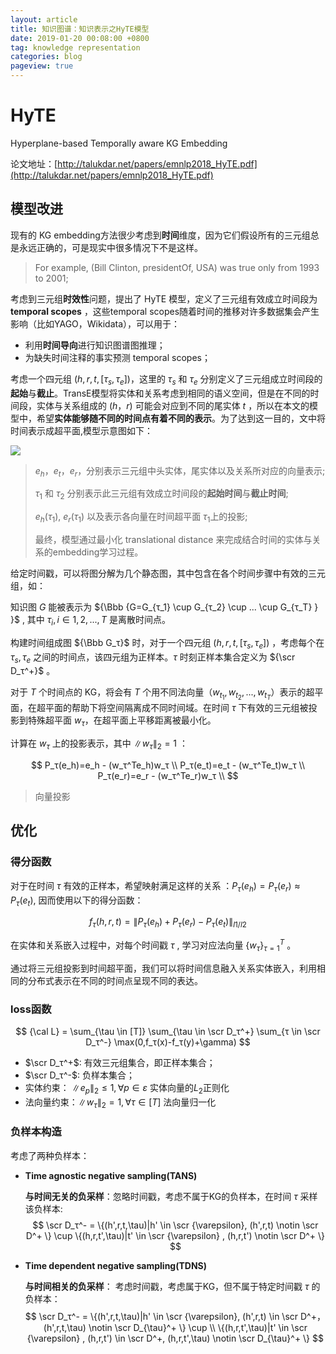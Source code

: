 ```yaml
---
layout: article
title: 知识图谱：知识表示之HyTE模型
date: 2019-01-20 00:08:00 +0800
tag: knowledge representation
categories: blog
pageview: true
---
```




# HyTE

Hyperplane-based Temporally aware KG Embedding

论文地址：[http://talukdar.net/papers/emnlp2018_HyTE.pdf](http://talukdar.net/papers/emnlp2018_HyTE.pdf)



## 模型改进

现有的 KG embedding方法很少考虑到**时间**维度，因为它们假设所有的三元组总是永远正确的，可是现实中很多情况下不是这样。

>  For example, (Bill Clinton, presidentOf, USA) was true only from 1993 to 2001;

考虑到三元组**时效性**问题，提出了 HyTE 模型，定义了三元组有效成立时间段为 **temporal scopes** ，这些temporal scopes随着时间的推移对许多数据集会产生影响（比如YAGO，Wikidata），可以用于：

- 利用**时间导向**进行知识图谱图推理；
- 为缺失时间注释的事实预测 temporal scopes； 



考虑一个四元组 $(h,r,t,[τ_s, τ_e])$，这里的 $τ_s$ 和 $τ_e$ 分别定义了三元组成立时间段的**起始**与**截止**。TransE模型将实体和关系考虑到相同的语义空间，但是在不同的时间段，实体与关系组成的 $(h，r)$ 可能会对应到不同的尾实体  $t$ ，所以在本文的模型中，希望**实体能够随不同的时间点有着不同的表示**。为了达到这一目的，文中将时间表示成超平面,模型示意图如下：

![](http://ww1.sinaimg.cn/large/005NduT8ly1g35i5vr9vwj30ng0hb0xa.jpg)

> $e_h，e_t，e_r$，分别表示三元组中头实体，尾实体以及关系所对应的向量表示;
>
> $τ_1$ 和 $τ_2$ 分别表示此三元组有效成立时间段的**起始时间**与**截止时间**;
>
> $e_h(τ_1)$, $e_r(τ_1)$ 以及表示各向量在时间超平面 $τ_1$上的投影;
>
> 最终，模型通过最小化 translational distance 来完成结合时间的实体与关系的embedding学习过程。



给定时间戳，可以将图分解为几个静态图，其中包含在各个时间步骤中有效的三元组，如：

知识图 $G$ 能被表示为 ${\Bbb {G=G_{τ_1} \cup G_{τ_2} \cup ... \cup  G_{τ_T} } }$ , 其中 $τ_i, i \in 1,2,...,T$ 是离散时间点。

构建时间组成图 ${\Bbb G_τ}$ 时，对于一个四元组 $(h,r,t,[τ_s,τ_e])$ ，考虑每个在 $τ_s , τ_e$ 之间的时间点，该四元组为正样本。$τ$ 时刻正样本集合定义为 ${\scr D_τ^+}$ 。

对于 $T$ 个时间点的 KG，将会有 $T$ 个用不同法向量（$w_{t_1}, w_{t_2}, ..., w_{t_T}$）表示的超平面，在超平面的帮助下将空间隔离成不同时间域。在时间 $τ$ 下有效的三元组被投影到特殊超平面 $w_τ$，在超平面上平移距离被最小化。

计算在 $w_τ$ 上的投影表示，其中 $\|w_τ\|_2=1$ ：

$$
P_τ(e_h)=e_h - (w_τ^Te_h)w_τ  \\
P_τ(e_t)=e_t - (w_τ^Te_t)w_τ  \\
P_τ(e_r)=e_r - (w_τ^Te_r)w_τ  \\
$$

> 向量投影



## 优化

### 得分函数

对于在时间 $τ$ 有效的正样本，希望映射满足这样的关系 ：$P_τ(e_h)=P_τ(e_r) \approx P_τ(e_t)$, 因而使用以下的得分函数：

$$
f_τ(h,r,t)=\|P_τ(e_h)+P_τ(e_r)-P_τ(e_t)\|_{l1/l2}
$$

在实体和关系嵌入过程中，对每个时间戳 $τ$ , 学习对应法向量 $\{w_τ\}_{τ=1}^T$  。

通过将三元组投影到时间超平面，我们可以将时间信息融入关系实体嵌入，利用相同的分布式表示在不同的时间点呈现不同的表达。

### loss函数

$$
{\cal L} = \sum_{\tau \in [T]} \sum_{\tau \in \scr D_τ^+} \sum_{τ \in \scr D_τ^-} \max(0,f_τ(x)-f_τ(y)+\gamma)
$$

- $\scr D_τ^+$: 有效三元组集合，即正样本集合；
- $\scr D_τ^-$: 负样本集合；
- 实体约束： $\|e_p\|_2 \leq 1, \forall p \in {\varepsilon}$    实体向量的$L_2$正则化
- 法向量约束：$\|w_{\tau}\|_2=1,\forall \tau \in [T]$      法向量归一化                



### 负样本构造

考虑了两种负样本：

- **Time agnostic negative sampling(TANS)** 

  **与时间无关的负采样**：忽略时间戳，考虑不属于KG的负样本，在时间 $τ$ 采样该负样本:
  $$
  \scr D_τ^- = \{(h',r,t,\tau)|h' \in \scr {\varepsilon}, (h',r,t) \notin \scr D^+ \} \cup \{(h,r,t',\tau)|t' \in \scr {\varepsilon} , (h,r,t') \notin \scr D^+ \}
  $$

- **Time dependent negative sampling(TDNS)**

  **与时间相关的负采样**： 考虑时间戳，考虑属于KG，但不属于特定时间戳 $\tau$ 的负样本：
  $$
  \scr D_τ^- = \{(h',r,t,\tau)|h' \in \scr {\varepsilon}, (h',r,t) \in \scr D^+，(h',r,t,\tau) \notin \scr D_{\tau}^+ \} \cup \\
  \{(h,r,t',\tau)|t' \in \scr {\varepsilon} , (h,r,t') \in \scr D^+, (h,r,t',\tau) \notin \scr D_{\tau}^+ \}
  $$

